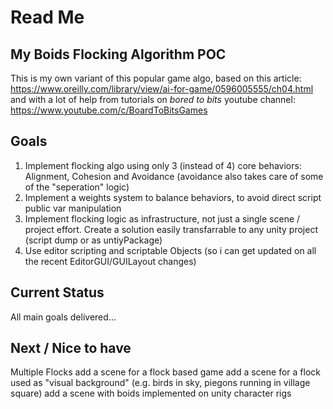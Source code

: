 # Read Me

## My Boids Flocking Algorithm POC

This is my own variant of this popular game algo, based on this article:
https://www.oreilly.com/library/view/ai-for-game/0596005555/ch04.html
and with a lot of help from tutorials on *bored to bits* youtube channel:
https://www.youtube.com/c/BoardToBitsGames

## Goals
1. Implement flocking algo using only 3 (instead of 4) core behaviors: Alignment, Cohesion and Avoidance (avoidance also takes care of some of the "seperation" logic)
2. Implement a weights system to balance behaviors, to avoid direct script public var manipulation
3. Implement flocking logic as infrastructure, not just a single scene / project effort. Create a solution easily transfarrable to any unity project (script dump or as untiyPackage)
4. Use editor scripting and scriptable Objects (so i can get updated on all the recent EditorGUI/GUILayout changes)

## Current Status
All main goals delivered...

## Next / Nice to have
Multiple Flocks
add a scene for a flock based game
add a scene for a flock used as "visual background" (e.g. birds in sky, piegons running in village square)
add a scene with boids implemented on unity character rigs
